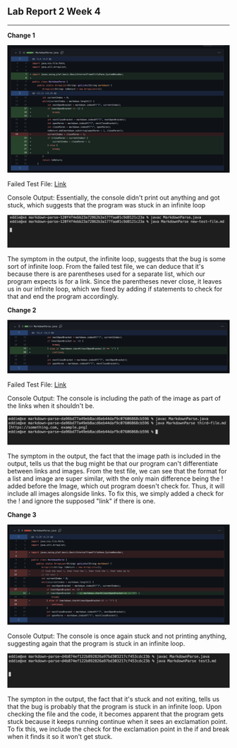 ## Lab Report 2 Week 4
---
**Change 1**

![Image](change1.png)

Failed Test File: [Link](https://raw.githubusercontent.com/eldev314/markdown-parse/120f4f4ebb23a72862b3a177faa01c9d8121c23a/new-test-file.md)

Console Output: Essentially, the console didn't print out anything and got stuck, which suggests that the program was stuck in an infinite loop

![Image](output1.png)

The symptom in the output, the infinite loop, suggests that the bug is some sort of infinite loop. From the failed test file, we can deduce that it's because there is are parentheses used for a separate list, which our program expects is for a link. Since the parentheses never close, it leaves us in our infinite loop, which we fixed by adding if statements to check for that and end the program accordingly.

**Change 2**

![Image](change2.png)

Failed Test File: [Link](https://raw.githubusercontent.com/eldev314/markdown-parse/da96bd77a49eb8acd6eb44daf9c07606868cb596/third-file.md)

Console Output: The console is including the path of the image as part of the links when it shouldn't be.

![Image](output2.png)

The symptom in the output, the fact that the image path is included in the output, tells us that the bug might be that our program can't differentiate between links and images. From the test file, we can see that the format for a list and image are super similar, with the only main difference being the ! added before the Image, which out program doesn't check for. Thus, it will include all images alongside links. To fix this, we simply added a check for the ! and ignore the supposed "link" if there is one.

**Change 3**

![Image](change3.png)

Console Output: The console is once again stuck and not printing anything, suggesting again that the program is stuck in an infinite loop.

![Image](output3.png)

The sympton in the output, the fact that it's stuck and not exiting, tells us that the bug is probably that the program is stuck in an infinite loop. Upon checking the file and the code, it becomes apparent that the program gets stuck because it keeps running continue when it sees an exclamation point. To fix this, we include the check for the exclamation point in the if and break when it finds it so it won't get stuck.


